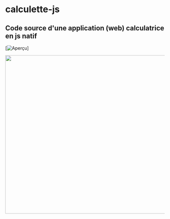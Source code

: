 # calculette-js
## Code source d'une application (web) calculatrice en js natif

[![Aperçu](https://i.postimg.cc/L8WLrCGF/calculette.png)]

<img src="https://i.postimg.cc/L8WLrCGF/calculette.png" width="800" height="500">
